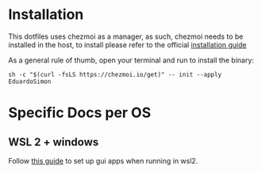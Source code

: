 # Installation

This dotfiles uses chezmoi as a manager, as such, chezmoi needs to be installed in the host, to install please refer to the official [installation guide](https://www.chezmoi.io/install/#one-line-package-install)

As a general rule of thumb, open your terminal and run to install the binary:
```
sh -c "$(curl -fsLS https://chezmoi.io/get)" -- init --apply EduardoSimon
```

# Specific Docs per OS

## WSL 2 + windows

Follow [this guide](https://github.com/lackovic/notes/tree/master/Windows/Windows%20Subsystem%20for%20Linux#run-linux-gui-applications) to set up gui apps when running in wsl2.